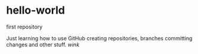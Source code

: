 # hello-world
first repository

Just learning how to use GitHub creating repositories, branches committing changes and other stuff. *wink*
